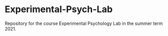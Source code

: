 # Experimental-Psych-Lab
Repository for the course Experimental Psychology Lab in the summer term 2021.

